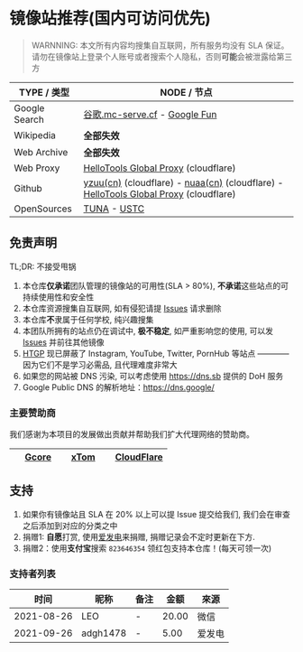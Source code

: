 # 镜像站推荐(国内可访问优先)

> WARNNING: 本文所有内容均搜集自互联网，所有服务均没有 SLA 保证。请勿在镜像站上登录个人账号或者搜索个人隐私，否则**可能**会被泄露给第三方

| TYPE / 类型   | NODE / 节点                                                                                                                                |
| ------------- | ------------------------------------------------------------------------------------------------------------------------------------------ |
| Google Search | [谷歌.mc-serve.cf](https://xn--flw351e.mc-serve.cf) - [Google Fun][gfun]                                                                   |
| Wikipedia     | **全部失效**                                                                                                                               |
| Web Archive   | **全部失效**                                                                                                                               |
| Web Proxy     | [HelloTools Global Proxy][htgp] (cloudflare)                                                                                               |
| Github        | [yzuu(cn)](https://hub.yzuu.cf) (cloudflare) - [nuaa(cn)](https://hub.nuaa.cf) (cloudflare) - [HelloTools Global Proxy][htgp] (cloudflare) |
| OpenSources   | [TUNA][tuna] - [USTC][ustc]                                                                                                                |

## 免责声明

TL;DR: 不接受甩锅

1. 本仓库**仅承诺**团队管理的镜像站的可用性(SLA > 80%), **不承诺**这些站点的可持续使用性和安全性
2. 本仓库资源搜集自互联网, 如有侵犯请提 [Issues][issues] 请求删除
3. 本仓库**不**隶属于任何学校, 纯兴趣搜集
4. 本团队所拥有的站点仍在调试中, **极不稳定**, 如严重影响您的使用, 可以发 [Issues][issues] 并前往其他镜像
5. [HTGP][htgp] 现已屏蔽了 Instagram, YouTube, Twitter, PornHub 等站点 ———— 因为它们不是学习必需品, 且代理难度非常大
6. 如果您的网站被 DNS 污染, 可以考虑使用 <https://dns.sb> 提供的 DoH 服务
7. Google Public DNS 的解析地址：<https://dns.google/>

### 主要赞助商

我们感谢为本项目的发展做出贡献并帮助我们扩大代理网络的赞助商。

| <img src="https://gcore.com/favicon.ico" width="15" height="15"> [Gcore](https://gcore.com) | <img src="https://xtom.com/favicon.ico" width="15" height="15"> [xTom](https://xtom.com) | <img src="https://www.cloudflare.com/favicon.ico" width="15" height="15"> [CloudFlare](https://cloudflare.com/) |
| ------------------------------------------------------------------------------------------- | ---------------------------------------------------------------------------------------- | -------------------------------------------------------------------------------------------------------------- |

## 支持

1. 如果你有镜像站且 SLA 在 20% 以上可以提 Issue 提交给我们, 我们会在审查之后添加到对应的分类之中
2. 捐赠1: **自愿**打赏, 使用[爱发电](https://afdian.net/a/xiaozhu2021)来捐赠, 捐赠记录会不定时更新在下方.
3. 捐赠2：使用**支付宝**搜索 `823646354` 领红包支持本仓库！(每天可领一次)

### 支持者列表

| 时间       | 昵称     | 备注 | 金额  | 來源   |
| ---------- | -------- | ---- | ----- | ------ |
| 2021-08-26 | LEO      | -    | 20.00 | 微信   |
| 2021-09-26 | adgh1478 | -    | 5.00  | 爱发电 |

[gfun]: https://googe.fun/
[htgp]: https://hellotools.eu.org/
[tuna]: https://mirrors.tuna.tsinghua.edu.cn/
[ustc]: https://mirrors.ustc.edu.cn/
[issues]: https://github.com/xiaozhu2007/-/issues/new/choose
